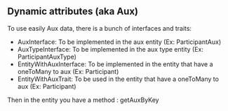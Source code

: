 ## Dynamic attributes (aka Aux)

To use easily Aux data, there is a bunch of interfaces and traits:

- AuxInterface: To be implemented in the aux entity (Ex: ParticipantAux)
- AuxTypeInterface: To be implemented in the aux type entity (Ex: ParticipantAuxType)
- EntityWithAuxInterface: To be implemented in the entity that have a oneToMany to aux (Ex: Participant) 
- EntityWithAuxTrait: To be used in the entity that have a oneToMany to aux (Ex: Participant) 

Then in the entity you have a method : getAuxByKey
